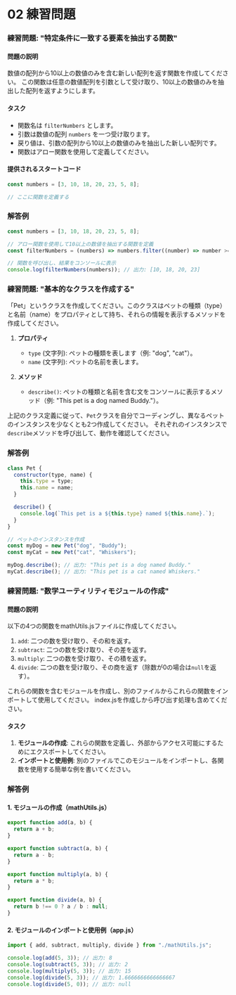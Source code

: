 # 02 練習問題

### 練習問題: "特定条件に一致する要素を抽出する関数"

#### 問題の説明

数値の配列から10以上の数値のみを含む新しい配列を返す関数を作成してください。
この関数は任意の数値配列を引数として受け取り、10以上の数値のみを抽出した配列を返すようにします。

#### タスク

- 関数名は `filterNumbers` とします。
- 引数は数値の配列 `numbers` を一つ受け取ります。
- 戻り値は、引数の配列から10以上の数値のみを抽出した新しい配列です。
- 関数はアロー関数を使用して定義してください。

#### 提供されるスタートコード

```javascript
const numbers = [3, 10, 18, 20, 23, 5, 8];

// ここに関数を定義する
```

### 解答例

```javascript
const numbers = [3, 10, 18, 20, 23, 5, 8];

// アロー関数を使用して10以上の数値を抽出する関数を定義
const filterNumbers = (numbers) => numbers.filter((number) => number >= 10);

// 関数を呼び出し、結果をコンソールに表示
console.log(filterNumbers(numbers)); // 出力: [10, 18, 20, 23]
```

### 練習問題: "基本的なクラスを作成する"

「Pet」というクラスを作成してください。このクラスはペットの種類（type）と名前（name）をプロパティとして持ち、それらの情報を表示するメソッドを作成してください。

1. **プロパティ**

   - `type` (文字列): ペットの種類を表します（例: "dog", "cat"）。
   - `name` (文字列): ペットの名前を表します。

2. **メソッド**
   - `describe()`: ペットの種類と名前を含む文をコンソールに表示するメソッド（例: "This pet is a dog named Buddy."）。

上記のクラス定義に従って、`Pet`クラスを自分でコーディングし、異なるペットのインスタンスを少なくとも2つ作成してください。
それぞれのインスタンスで`describe`メソッドを呼び出して、動作を確認してください。

### 解答例

```javascript
class Pet {
  constructor(type, name) {
    this.type = type;
    this.name = name;
  }

  describe() {
    console.log(`This pet is a ${this.type} named ${this.name}.`);
  }
}

// ペットのインスタンスを作成
const myDog = new Pet("dog", "Buddy");
const myCat = new Pet("cat", "Whiskers");

myDog.describe(); // 出力: "This pet is a dog named Buddy."
myCat.describe(); // 出力: "This pet is a cat named Whiskers."
```

### 練習問題: "数学ユーティリティモジュールの作成"

#### 問題の説明

以下の4つの関数をmathUtils.jsファイルに作成してください。

1. `add`: 二つの数を受け取り、その和を返す。
2. `subtract`: 二つの数を受け取り、その差を返す。
3. `multiply`: 二つの数を受け取り、その積を返す。
4. `divide`: 二つの数を受け取り、その商を返す（除数が0の場合は`null`を返す）。

これらの関数を含むモジュールを作成し、別のファイルからこれらの関数をインポートして使用してください。
index.jsを作成しから呼び出す処理も含めてください。

#### タスク

1. **モジュールの作成**: これらの関数を定義し、外部からアクセス可能にするためにエクスポートしてください。
2. **インポートと使用例**: 別のファイルでこのモジュールをインポートし、各関数を使用する簡単な例を書いてください。

### 解答例

#### 1. モジュールの作成（mathUtils.js）

```javascript
export function add(a, b) {
  return a + b;
}

export function subtract(a, b) {
  return a - b;
}

export function multiply(a, b) {
  return a * b;
}

export function divide(a, b) {
  return b !== 0 ? a / b : null;
}
```

#### 2. モジュールのインポートと使用例（app.js）

```javascript
import { add, subtract, multiply, divide } from "./mathUtils.js";

console.log(add(5, 3)); // 出力: 8
console.log(subtract(5, 3)); // 出力: 2
console.log(multiply(5, 3)); // 出力: 15
console.log(divide(5, 3)); // 出力: 1.6666666666666667
console.log(divide(5, 0)); // 出力: null
```
